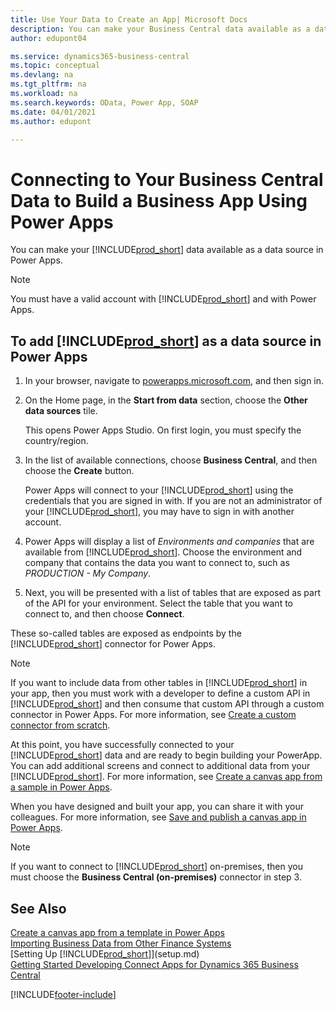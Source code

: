 ```yaml
---
title: Use Your Data to Create an App| Microsoft Docs
description: You can make your Business Central data available as a data source and specify an OData URL of your web services to build a business app using Power Apps.
author: edupont04

ms.service: dynamics365-business-central
ms.topic: conceptual
ms.devlang: na
ms.tgt_pltfrm: na
ms.workload: na
ms.search.keywords: OData, Power App, SOAP
ms.date: 04/01/2021
ms.author: edupont

---
```

# Connecting to Your Business Central Data to Build a Business App Using Power Apps

You can make your [!INCLUDE[prod_short](includes/prod_short.md)] data available as a data source in Power Apps.  

> [!NOTE]  
> You must have a valid account with [!INCLUDE[prod_short](includes/prod_short.md)] and with Power Apps.  

## To add [!INCLUDE[prod_short](includes/prod_short.md)] as a data source in Power Apps

1. In your browser, navigate to [powerapps.microsoft.com](https://powerapps.microsoft.com/), and then sign in.
2. On the Home page, in the **Start from data** section, choose the **Other data sources** tile.  

    This opens Power Apps Studio. On first login, you must specify the country/region.  
3. In the list of available connections, choose **Business Central**, and then choose the **Create** button.

    Power Apps will connect to your [!INCLUDE[prod_short](includes/prod_short.md)] using the credentials that you are signed in with. If you are not an administrator of your [!INCLUDE[prod_short](includes/prod_short.md)], you may have to sign in with another account.  

4. Power Apps will display a list of *Environments and companies* that are available from [!INCLUDE[prod_short](includes/prod_short.md)]. Choose the environment and company that contains the data you want to connect to, such as *PRODUCTION - My Company*.  

5. Next, you will be presented with a list of tables that are exposed as part of the API for your environment. Select the table that you want to connect to, and then choose **Connect**.

These so-called tables are exposed as endpoints by the [!INCLUDE[prod_short](includes/prod_short.md)] connector for Power Apps.  

> [!NOTE]
> If you want to include data from other tables in [!INCLUDE[prod_short](includes/prod_short.md)] in your app, then you must work with a developer to define a custom API in [!INCLUDE[prod_short](includes/prod_short.md)] and then consume that custom API through a custom connector in Power Apps. For more information, see [Create a custom connector from scratch](/connectors/custom-connectors/define-blank).  

At this point, you have successfully connected to your [!INCLUDE[prod_short](includes/prod_short.md)] data and are ready to begin building your PowerApp. You can add additional screens and connect to additional data from your [!INCLUDE[prod_short](includes/prod_short.md)]. For more information, see [Create a canvas app from a sample in Power Apps](/powerapps/maker/canvas-apps/open-and-run-a-sample-app).  

When you have designed and built your app, you can share it with your colleagues. For more information, see [Save and publish a canvas app in Power Apps](/powerapps/maker/canvas-apps/save-publish-app).  

> [!NOTE]
> If you want to connect to [!INCLUDE[prod_short](includes/prod_short.md)] on-premises, then you must choose the **Business Central (on-premises)** connector in step 3.  

## See Also

[Create a canvas app from a template in Power Apps](/powerapps/maker/canvas-apps/get-started-test-drive)  
[Importing Business Data from Other Finance Systems](across-import-data-configuration-packages.md)  
[Setting Up [!INCLUDE[prod_short](includes/prod_short.md)]](setup.md)  
[Getting Started Developing Connect Apps for Dynamics 365 Business Central](/dynamics365/business-central/dev-itpro/developer/devenv-develop-connect-apps)  


[!INCLUDE[footer-include](includes/footer-banner.md)]